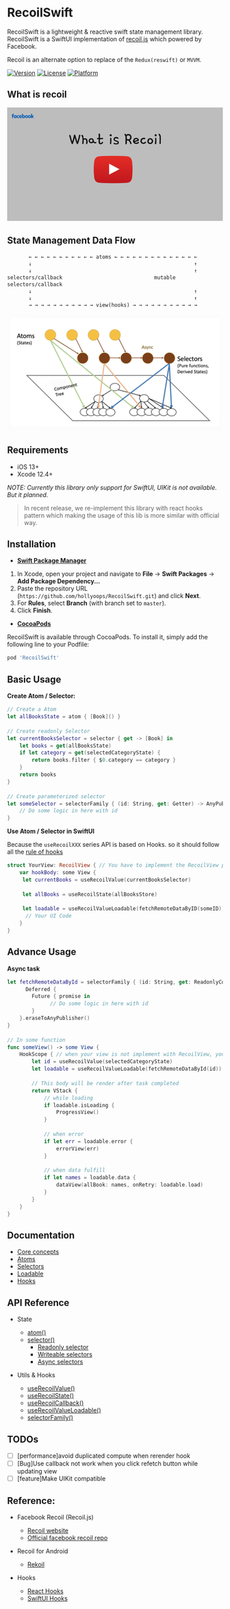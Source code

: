 # RecoilSwift

RecoilSwift is a lightweight & reactive swift state management library. RecoilSwift is a SwiftUI implementation of [recoil.js](https://recoiljs.org/) which powered by Facebook.

Recoil is an alternate option to replace of the `Redux(reswift)` or `MVVM`.

[![Version](https://img.shields.io/cocoapods/v/RecoilSwift.svg?style=flat)](https://cocoapods.org/pods/RecoilSwift)
[![License](https://img.shields.io/cocoapods/l/RecoilSwift.svg?style=flat)](https://cocoapods.org/pods/RecoilSwift)
[![Platform](https://img.shields.io/cocoapods/p/RecoilSwift.svg?style=flat)](https://cocoapods.org/pods/RecoilSwift)

## What is recoil

[![Watch the video](./Docs/Images/Recoil.png)](https://www.youtube.com/watch?v=_ISAA_Jt9kI)

## State Management Data Flow

```
       ← ← ← ← ← ← ← ← ← ← ← atoms ← ← ← ← ← ← ← ← ← ← ← ← ← ←
       ↓                                                     ↑ 
       ↓                                                     ↑
selectors/callback                              mutable selectors/callback    
       ↓                                                     ↑ 
       ↓                                                     ↑
       → → → → → → → → → → → view(hooks) → → → → → → → → → → →
```

![<img src="image.png" width="700" height="378"/>](./Docs/Images/Flow.png)

## Requirements

- iOS 13+
- Xcode 12.4+

*NOTE: Currently this library only support for SwiftUI, UIKit is not available. But it planned.*

> In recent release, we re-implement this library with react hooks pattern which making the usage of this lib is more similar with official way. 

## Installation

- [**Swift Package Manager**](https://swift.org/package-manager/)

1. In Xcode, open your project and navigate to **File** → **Swift Packages** → **Add Package Dependency...**
2. Paste the repository URL (`https://github.com/hollyoops/RecoilSwift.git`) and click **Next**.
3. For **Rules**, select **Branch** (with branch set to `master`).
4. Click **Finish**.

- [**CocoaPods**](https://cocoapods.org) 

RecoilSwift is available through CocoaPods. To install it, simply add the following line to your Podfile:

```ruby
pod 'RecoilSwift'
```

## Basic Usage

**Create Atom / Selector:**

```swift
// Create a Atom
let allBooksState = atom { [Book]() }

// Create readonly Selector
let currentBooksSelector = selector { get -> [Book] in
    let books = get(allBooksState)
    if let category = get(selectedCategoryState) {
        return books.filter { $0.category == category }
    }
    return books
}

// Create parameterized selector 
let someSelector = selectorFamily { (id: String, get: Getter) -> AnyPublisher<[String], Error> in
    // Do some logic in here with id
}
```

**Use Atom / Selector in SwiftUI**

Because the `useRecoilXXX` series API is based on Hooks. so it should follow all the [rule of hooks](https://github.com/ra1028/SwiftUI-Hooks#rules-of-hooks)

```swift
struct YourView: RecoilView { // You have to implement the RecoilView protocol
    var hookBody: some View { 
     let currentBooks = useRecoilValue(currentBooksSelector)

     let allBooks = useRecoilState(allBooksStore)

     let loadable = useRecoilValueLoadable(fetchRemoteDataByID(someID))
      // Your UI Code
    }
}
```

## Advance Usage

**Async task**
```Swift
let fetchRemoteDataById = selectorFamily { (id: String, get: ReadonlyContext) -> AnyPublisher<[String], Error> in
      Deferred {
        Future { promise in
              // Do some logic in here with id
        }
    }.eraseToAnyPublisher()
}

// In some function
func someView() -> some View {
    HookScope { // when your view is not implement with RecoilView, you have to use `HookScope`
        let id = useRecoilValue(selectedCategoryState)
        let loadable = useRecoilValueLoadable(fetchRemoteDataById(id))
        
        // This body will be render after task completed
        return VStack {
            // while loading
            if loadable.isLoading {
                ProgressView()
            }

            // when error
            if let err = loadable.error {
                errorView(err)
            }

            // when data fulfill
            if let names = loadable.data {
                dataView(allBook: names, onRetry: loadable.load)
            }
        }
    }
}
```

## Documentation

* [Core concepts](https://recoiljs.org/docs/introduction/core-concepts)
* [Atoms](Docs/Atoms.md)
* [Selectors](Docs/Selectors.md)
* [Loadable](Docs/Loadable.md)
* [Hooks](Docs/Hooks.md)

## API Reference

* State
  * [atom()](Docs/Atoms.md)
  * [selector()](Docs/Selectors.md)
    * [Readonly selector](Docs/Selectors.md#Readonly-Selector)
    * [Writeable selectors](Docs/Selectors.md#Writeable-Selector)
    * [Async selectors](Docs/Selectors.md#Async-Selector)
  
    
* Utils & Hooks
  * [useRecoilValue()][1]
  * [useRecoilState()][2] 
  * [useRecoilCallback()](Docs/Hooks.md#useRecoilCallback)
  * [useRecoilValueLoadable()](Docs/Hooks.md#useRecoilValueLoadable)
  * [selectorFamily()](Docs/Utils.md#Selector-Family)

[1]:Docs/Hooks.md#useRecoilValue(state)
[2]:Docs/Hooks.md#useRecoilValue(state)

## TODOs

- [ ] [performance]avoid duplicated compute when rerender hook
- [ ] [Bug]Use callback not work when you click refetch button while updating view
- [ ] [feature]Make UIKit compatible

## Reference:

* Facebook Recoil (Recoil.js) 
  * [Recoil website](https://recoiljs.org/)
  * [Official facebook recoil repo](https://github.com/facebookexperimental/Recoil)
  
* Recoil for Android
  * [Rekoil](https://github.com/musotec/rekoil)

* Hooks
  * [React Hooks](https://reactjs.org/docs/hooks-intro.html)
  * [SwiftUI Hooks](https://github.com/ra1028/SwiftUI-Hooks)
